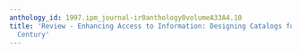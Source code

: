 ```yaml
---
anthology_id: 1997.ipm_journal-ir0anthology0volumeA33A4.10
title: 'Review - Enhancing Access to Information: Designing Catalogs for the 21st
  Century'
---
```

